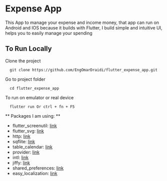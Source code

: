 # Expense App

This App to manage your expense and income money, that app can run on Android and IOS because it builds with Flutter, I build simple and intuitive UI, helps you to easily manage your spending

## To Run Locally

Clone the project

```batch
  git clone https://github.com/EngOmarDraidi/flutter_expense_app.git
```

Go to project folder

```batch
  cd flutter_expense_app
```

To run on emulator or real device

```batch
  flutter run Or ctrl + fn + F5
```

** Packages I am using: **
  - flutter_screenutil: [link](https://pub.dev/packages/flutter_screenutil)
  - flutter_svg: [link](https://pub.dev/packages/flutter_svg)
  - http: [link](https://pub.dev/packages/http)
  - sqflite: [link](https://pub.dev/packages/sqflite)
  - table_calendar: [link](https://pub.dev/packages/table_calendar)
  - provider: [link](https://pub.dev/packages/provider)
  - intl: [link](https://pub.dev/packages/intl)
  - jiffy: [link](https://pub.dev/packages/jiffy)
  - shared_preferences: [link](https://pub.dev/packages/shared_preferences)
  - easy_localization: [link](https://pub.dev/packages/easy_localization)
